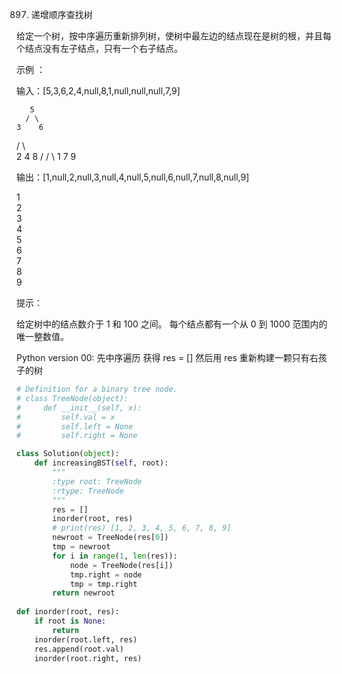 897. 递增顺序查找树

给定一个树，按中序遍历重新排列树，使树中最左边的结点现在是树的根，并且每个结点没有左子结点，只有一个右子结点。

 

示例 ：

输入：[5,3,6,2,4,null,8,1,null,null,null,7,9]

       5
      / \
    3    6
   / \    \
  2   4    8
 /        / \ 
1        7   9

输出：[1,null,2,null,3,null,4,null,5,null,6,null,7,null,8,null,9]

 1
  \
   2
    \
     3
      \
       4
        \
         5
          \
           6
            \
             7
              \
               8
                \
                 9  
 

提示：

给定树中的结点数介于 1 和 100 之间。
每个结点都有一个从 0 到 1000 范围内的唯一整数值。

Python version 00:
先中序遍历 获得 res = []
然后用 res 重新构建一颗只有右孩子的树

```python
# Definition for a binary tree node.
# class TreeNode(object):
#     def __init__(self, x):
#         self.val = x
#         self.left = None
#         self.right = None

class Solution(object):
    def increasingBST(self, root):
        """
        :type root: TreeNode
        :rtype: TreeNode
        """
        res = []
        inorder(root, res)
        # print(res) [1, 2, 3, 4, 5, 6, 7, 8, 9]
        newroot = TreeNode(res[0])
        tmp = newroot
        for i in range(1, len(res)):
            node = TreeNode(res[i])
            tmp.right = node
            tmp = tmp.right
        return newroot
            
def inorder(root, res):
    if root is None:
        return 
    inorder(root.left, res)
    res.append(root.val)
    inorder(root.right, res)
```
